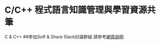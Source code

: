 # C/C++ 程式語言知識管理與學習資源共筆
C &amp; C++ 
##參加Soft & Share Slack討論群組
請參考[網頁說明](https://softnshare.wordpress.com/slack/cc/)
